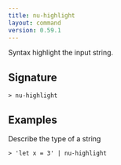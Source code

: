 ```yaml
---
title: nu-highlight
layout: command
version: 0.59.1
---
```


Syntax highlight the input string.

## Signature

```> nu-highlight ```

## Examples

Describe the type of a string
```shell
> 'let x = 3' | nu-highlight
```
